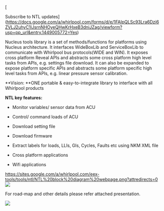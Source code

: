 [

Subscribe to NTL updates](https://docs.google.com/a/whirlpool.com/forms/d/e/1FAIpQLSc93Lra6Dzi6ZVLJ2uhyC1lJsrnNHOyeQHwKrHxeB3dniJZag/viewform?usp=pp_url&entry.1449005772=Yes)  

  

Nucleus tools library is a set of methods/functions for platforms using Nucleus architecture. It interfaces WideBoxLib and ServiceBoxLib to communicate with Whirlpool bus protocols(WIDE and WIN). It exposes cross platform Reveal APIs and abstracts some cross platform high level tasks from APIs, e.g. settings file download. It can also be expanded to expose platform specific APIs and abstracts some platform specific high level tasks from APIs, e.g. linear pressure sensor calibration.

**Vision: **ONE portable & easy-to-integrate library to interface with all Whirlpool products

**NTL key features:**

*   Monitor variables/ sensor data from ACU
    
*   Control/ command loads of ACU
    
*   Download setting file
    
*   Download firmware
    
*   Extract labels for loads, LLIs, GIs, Cycles, Faults etc using NKM XML file
    
*   Cross platform applications
    
*   Wifi applications
    
https://sites.google.com/a/whirlpool.com/eex-tools/tools/ntl/NTL%20block%20diagram%20webpage.png?attredirects=0
[![](https://sites.google.com/a/whirlpool.com/eex-tools/tools/ntl/NTL%20block%20diagram%20webpage.png)](https://sites.google.com/a/whirlpool.com/eex-tools/tools/ntl/NTL%20block%20diagram%20webpage.png?attredirects=0)

For road-map and other details please refer attached presentation.

![](https://www.google.com/chart?chc=sites&cht=d&chdp=sites&chl=%5B%5BGoogle+presentation'%3D20'f%5Cv'a%5C%3D0'10'%3D555'0'dim'%5Cbox1'b%5CF6F6F6'fC%5CF6F6F6'eC%5C0'sk'%5C%5B%22Nucleus+Tools+Interface(NTL)+-+Overview%22'%5D'a%5CV%5C%3D12'f%5C%5DV%5Cta%5C%3D10'%3D0'%3D556'%3D442'dim'%5C%3D10'%3D10'%3D556'%3D442'vdim'%5Cbox1'b%5Cva%5CF6F6F6'fC%5CC8C8C8'eC%5C'a%5C%5Do%5CLauto'f%5C&sig=3IL2VaW52MfZUTFNJeiOH-Fhj_Y)

